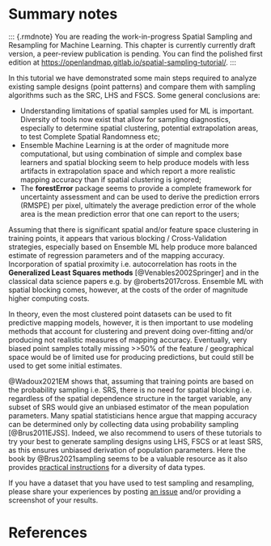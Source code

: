 # Summary notes

::: {.rmdnote}
You are reading the work-in-progress Spatial Sampling and Resampling for Machine Learning. This chapter is currently currently draft version, a peer-review publication is pending. You can find the polished first edition at <https://openlandmap.gitlab.io/spatial-sampling-tutorial/>.
:::

In this tutorial we have demonstrated some main steps required to analyze 
existing sample designs (point patterns) and compare them with sampling algorithms 
such as the SRC, LHS and FSCS. Some general conclusions are:

- Understanding limitations of spatial samples used for ML is important. Diversity of tools 
  now exist that allow for sampling diagnostics, especially to determine spatial 
  clustering, potential extrapolation areas, to test Complete Spatial Randomness etc;  
- Ensemble Machine Learning is at the order of magnitude more computational, but 
  using combination of simple and complex base learners and spatial blocking seem to 
  help produce models with less artifacts in extrapolation space and which report 
  a more realistic mapping accuracy than if spatial clustering is ignored;  
- The **forestError** package seems to provide a complete framework for uncertainty 
  assessment and can be used to derive the prediction errors (RMSPE) per pixel, 
  ultimately the average prediction error of the whole area is the mean prediction 
  error that one can report to the users;  

Assuming that there is significant spatial and/or feature space clustering in 
training points, it appears that various blocking / Cross-Validation strategies, 
especially based on Ensemble ML help produce more balanced estimate of regression 
parameters and of the mapping accuracy. Incorporation of spatial proximity i.e. 
autocorrelation has roots in the **Generalized Least Squares methods** [@Venables2002Springer] 
and in the classical data science papers e.g. by @roberts2017cross. Ensemble ML 
with spatial blocking comes, however, at the costs of the order of magnitude 
higher computing costs.

In theory, even the most clustered point datasets can be used to fit predictive mapping models, 
however, it is then important to use modeling methods that account for clustering and 
prevent doing over-fitting and/or producing not realistic measures of mapping accuracy. 
Eventually, very biased point samples totally missing >>50% of the feature / geographical 
space would be of limited use for producing predictions, but could still be used to 
get some initial estimates.  

@Wadoux2021EM shows that, assuming that training points are based on the probability 
sampling i.e. SRS, there is no need for spatial blocking i.e. regardless of the 
spatial dependence structure in the target variable, any subset of SRS would give an 
unbiased estimator of the mean population parameters. Many spatial statisticians 
hence argue that mapping accuracy can be determined only by collecting data 
using probability sampling [@Brus2011EJSS]. Indeed, we also recommend to users of these tutorials 
to try your best to generate sampling designs using LHS, FSCS or at least SRS, 
as this ensures unbiased derivation of population parameters. Here the book by 
@Brus2021sampling seems to be a valuable resource as it also provides 
[practical instructions](https://github.com/DickBrus/SpatialSamplingwithR) for a diversity of data types.



If you have a dataset that you have used to test sampling and resampling, please 
share your experiences by posting [an issue](https://gitlab.com/openlandmap/spatial-sampling-tutorial) and/or providing a screenshot of your results.

# References
